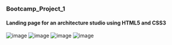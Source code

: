 ### Bootcamp_Project_1
#### Landing page for an architecture studio using HTML5 and CSS3
![image](https://user-images.githubusercontent.com/96446933/182415424-2e5b966d-f790-41fa-94a1-ccccaf19ad37.png)
![image](https://user-images.githubusercontent.com/96446933/182416183-0f630313-552e-4994-ae28-a2b30d54a94d.png)
![image](https://user-images.githubusercontent.com/96446933/182416325-f3baf578-74f2-462d-bffe-977d8d1fb451.png)
![image](https://user-images.githubusercontent.com/96446933/182416429-cddd6347-c974-4919-99df-dd0564f4a019.png)
